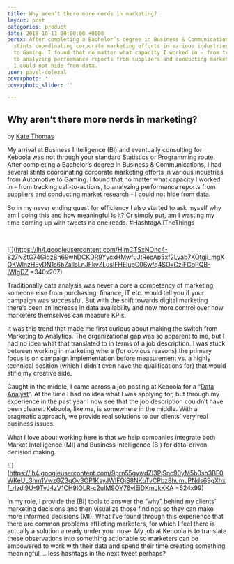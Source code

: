 ```yaml
---
title: Why aren’t there more nerds in marketing?
layout: post
categories: product
date: 2018-10-11 00:00:00 +0000
perex: After completing a Bachelor’s degree in Business & Communications, I had several
  stints coordinating corporate marketing efforts in various industries from Automotive
  to Gaming. I found that no matter what capacity I worked in - from tracking call-to-actions,
  to analyzing performance reports from suppliers and conducting market research -
  I could not hide from data.
user: pavel-dolezal
coverphoto: ''
coverphoto_slider: ''

---
```

## Why aren’t there more nerds in marketing?

by [Kate Thomas](http://blog.keboola.com/author/14560)

My arrival at Business Intelligence (BI) and eventually consulting for Keboola was not through your standard Statistics or Programming route. After completing a Bachelor’s degree in Business & Communications, I had several stints coordinating corporate marketing efforts in various industries from Automotive to Gaming. I found that no matter what capacity I worked in - from tracking call-to-actions, to analyzing performance reports from suppliers and conducting market research - I could not hide from data. 

So in my never ending quest for efficiency I also started to ask myself why am I doing this and how meaningful is it? Or simply put, am I wasting my time coming up with tweets no one reads. #HashtagAllTheThings

                                              

![](https://lh4.googleusercontent.com/HImCTSxNOnc4-827NZtG74GiqzBn69whDCKDR9YycxHMwfuJtRecAp5xf2Lyab7KOtgji_mgXOKWlnzHEyDN1s6bZallsLnJFkvZLusIFHElupC06wfq4SOxCzIFGqPQB-IWIgDZ =340x207)

Traditionally data analysis was never a core a competency of marketing, someone else from purchasing, finance, IT etc. would tell you if your campaign was successful. But with the shift towards digital marketing there’s been an increase in data availability and now more control over how marketers themselves can measure KPIs.

It was this trend that made me first curious about making the switch from Marketing to Analytics. The organizational gap was so apparent to me, but I had no idea what that translated to in terms of a job description. I was stuck between working in marketing where (for obvious reasons) the primary focus is on campaign implementation before measurement vs. a highly technical position (which I didn’t even have the qualifications for) that would stifle my creative side.

Caught in the middle, I came across a job posting at Keboola for a “[Data Analyst](http://www.keboola.com/jobs/vancouver)”. At the time I had no idea what I was applying for, but through my experience in the past year I now see that the job description couldn’t have been clearer. Keboola, like me, is somewhere in the middle. With a pragmatic approach, we provide real solutions to our clients’ very real business issues.  

What I love about working here is that we help companies integrate both Market Intelligence (MI) and Business Intelligence (BI) for data-driven decision making.

![](https://lh4.googleusercontent.com/9prn55gvwdZI3PjSnc90yM5b0sh3BF0WKeUL3hm1VwzGZ3qOv3OP1KsyJWIFGjS8NKuTvCPbz8humuPNds69gXhxf_rlzdj9U-9TvJ4zV1CH9IOLR-c2uIM9OY76vlEiDKmJkKKA =624x99)

In my role, I provide the (BI) tools to answer the “why” behind my clients’ marketing decisions and then visualize those findings so they can make more informed decisions (MI). What I’ve found through this experience that there are common problems afflicting marketers, for which I feel there is actually a solution already under your nose. My job at Keboola is to translate these observations into something actionable so marketers can be empowered to work with their data and spend their time creating something meaningful … less hashtags in the next tweet perhaps? 